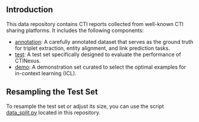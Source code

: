## Introduction

This data repository contains CTI reports collected from well-known CTI sharing platforms. It includes the following components:

- [annotation](annotation): A carefully annotated dataset that serves as the ground truth for triplet extraction, entity alignment, and link prediction tasks.
- [test](test): A test set specifically designed to evaluate the performance of CTINexus.
- [demo](demo): A demonstration set curated to select the optimal examples for in-context learning (ICL).

## Resampling the Test Set

To resample the test set or adjust its size, you can use the script [data_split.py](data_split.py) located in this repository.
